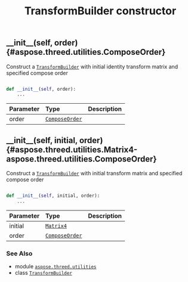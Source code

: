 ﻿---
title: TransformBuilder constructor
second_title: Aspose.3D for Python via .NET API References
description: 
type: docs
weight: 10
url: /python-net/aspose.threed.utilities/transformbuilder/__init__/
is_root: false
---

## \_\_init\_\_(self, order) {#aspose.threed.utilities.ComposeOrder}

Construct a [`TransformBuilder`](/3d/python-net/aspose.threed.utilities/transformbuilder) with initial identity transform matrix and specified compose order



```python

def __init__(self, order):
    ...
```


| Parameter | Type | Description |
| :- | :- | :- |
| order | [`ComposeOrder`](/3d/python-net/aspose.threed.utilities/composeorder) |  |


## \_\_init\_\_(self, initial, order) {#aspose.threed.utilities.Matrix4-aspose.threed.utilities.ComposeOrder}

Construct a [`TransformBuilder`](/3d/python-net/aspose.threed.utilities/transformbuilder) with initial transform matrix and specified compose order



```python

def __init__(self, initial, order):
    ...
```


| Parameter | Type | Description |
| :- | :- | :- |
| initial | [`Matrix4`](/3d/python-net/aspose.threed.utilities/matrix4) |  |
| order | [`ComposeOrder`](/3d/python-net/aspose.threed.utilities/composeorder) |  |



### See Also
* module [`aspose.threed.utilities`](../../)
* class [`TransformBuilder`](/3d/python-net/aspose.threed.utilities/transformbuilder)

